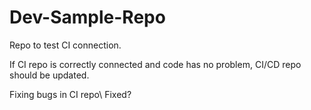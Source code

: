 # Dev-Sample-Repo

Repo to test CI connection.

If CI repo is correctly connected and code has no problem, CI/CD repo should be updated.

Fixing bugs in CI repo\\
Fixed?
